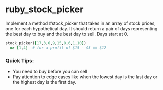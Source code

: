 # ruby_stock_picker

Implement a method #stock_picker that takes in an array of stock prices, one for each hypothetical day. It should return a pair of days representing the best day to buy and the best day to sell. Days start at 0.

```ruby
stock_picker([17,3,6,9,15,8,6,1,10])
  => [1,4]  # for a profit of $15 - $3 == $12
```

### Quick Tips:

- You need to buy before you can sell
- Pay attention to edge cases like when the lowest day is the last day or the highest day is the first day.